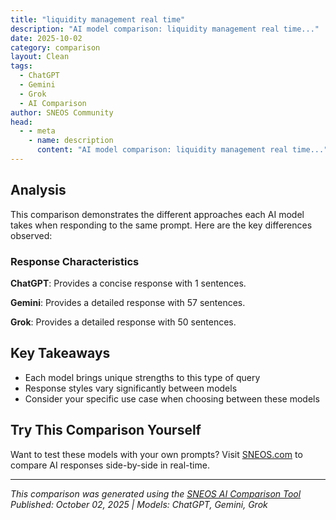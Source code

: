 ```yaml
---
title: "liquidity management real time"
description: "AI model comparison: liquidity management real time..."
date: 2025-10-02
category: comparison
layout: Clean
tags:
  - ChatGPT
  - Gemini
  - Grok
  - AI Comparison
author: SNEOS Community
head:
  - - meta
    - name: description
      content: "AI model comparison: liquidity management real time..."
---
```


<ChatComparison
  title="liquidity management real time"
  prompt="liquidity management real time"
  :responses='{"ChatGPT": "Liquidity management in real-time refers to the ability of financial institutions, corporations, and other entities to actively monitor and manage their cash flow and liquid assets to ensure they can meet their short-term obligations without experiencing a liquidity crisis. Effective real-time liquidity management is crucial, especially in volatile markets or during uncertain economic conditions.\n\nHere are some key aspects of real-time liquidity management:\n\n### 1. **Technology and Tools:**\n - **Treasury Management Systems (TMS):** Solutions that provide real-time visibility into cash positions, help manage cash flow, and perform forecasting.\n - **Bank Connectivity:** Integrating direct connections with banking systems to track account balances and transactions in real-time.\n - **Data Analytics:** Utilizing analytics to forecast cash flows, identify trends, and make informed decisions.\n\n### 2. **Cash Flow Forecasting:**\n - Developing accurate cash flow forecasts that consider different scenarios, helping organizations anticipate needs for liquidity.\n - Real-time adjustments to forecasts based on incoming receipts and obligations.\n\n### 3. **Position Monitoring:**\n - Continuously tracking liquid assets (like cash and near-cash instruments) and liabilities to maintain an optimal liquidity position.\n - Monitoring intraday cash balances and transaction flows.\n\n### 4. **Funding Strategies:**\n - Identifying and employing various funding sources (like short-term borrowing, overdraft facilities, or lines of credit) to ensure liquidity needs are met.\n - Using real-time data to make decisions about when to draw on these facilities based on immediate liquidity requirements.\n\n### 5. **Regulatory Compliance:**\n - Keeping up with regulations (e.g., Basel III liquidity ratios) that affect liquidity management.\n - Reporting on liquidity position and risks in compliance with regulatory expectations.\n\n### 6. **Scenario Analysis and Stress Testing:**\n - Conducting real-time scenario analysis to evaluate how different market conditions impact liquidity.\n - Stress testing liquidity under adverse conditions to prepare and mitigate risks.\n\n### 7. **Collaboration Across Departments:**\n - Ensuring real-time communication between treasury, finance, and operations teams for better coordination in managing cash flows and liquidity.\n - Sharing insights from different departments to enhance liquidity decision-making.\n\n### 8. **Risk Management:**\n - Identifying potential liquidity risks and implementing measures to mitigate them.\n - Utilizing hedging strategies to manage risks related to interest rates and currency fluctuations that may affect liquidity.\n\n### Benefits of Real-Time Liquidity Management:\n- **Improved Decision-Making:** Access to up-to-the-minute data allows organizations to make informed decisions quickly.\n- **Operational Efficiency:** Streamlined processes reduce the time it takes to respond to liquidity needs.\n- **Risk Mitigation:** Proactively managing liquidity reduces the likelihood of liquidity shortfalls.\n\n### Challenges:\n- **Data Integration:** Collecting and integrating data from multiple sources can be complex.\n- **Market Volatility:** Rapid changes in market conditions can complicate liquidity forecasting.\n- **Technological Capabilities:** Needing advanced technology and systems to manage liquidity in real-time can be costly.\n\nEffective real-time liquidity management is increasingly essential in today&#x27;s fast-paced financial environment, allowing organizations to remain agile and resilient in the face of uncertainties.", "Gemini": "Liquidity management in real-time is the process of continuously monitoring, analyzing, and optimizing a company\u0027s cash flow and liquid assets as they happen, or near to real-time. It\u0027s about making informed decisions quickly based on the most up-to-date information. This is a significant shift from traditional, often retrospective, liquidity management processes.\n\nHere\u0027s a breakdown of what it involves:\n\n**Key Elements of Real-Time Liquidity Management:**\n\n* **Real-Time Data:** Access to immediate and accurate data feeds from various sources is the foundation. This includes:\n * **Bank accounts:** Balances and transaction details.\n * **Trading platforms:** Positions, trades, and margin requirements.\n * **Payment systems:** Incoming and outgoing payments.\n * **Treasury Management Systems (TMS):** Overall view of positions, forecasts, and transactions.\n * **ERP systems:** Data on payables, receivables, sales, and other key financial metrics.\n * **Market data:** Interest rates, FX rates, and other relevant market indicators.\n\n* **Advanced Analytics:** Using sophisticated tools and algorithms to process the data and generate actionable insights. This includes:\n * **Cash flow forecasting:** Predicting future cash inflows and outflows based on real-time data and historical trends. Machine learning is increasingly used for more accurate predictions.\n * **Liquidity stress testing:** Simulating various scenarios to assess the impact on liquidity and identify potential vulnerabilities.\n * **Early warning indicators:** Identifying potential liquidity problems before they escalate.\n * **Optimization algorithms:** Recommending actions to improve liquidity, such as borrowing, investing, or adjusting payment terms.\n\n* **Automated Workflows:** Automating tasks such as cash concentration, sweeping, and short-term investment decisions to improve efficiency and reduce manual errors.\n\n* **Integrated Systems:** Connecting all relevant systems (TMS, ERP, banking platforms, etc.) to create a seamless flow of information. API integration is crucial.\n\n* **Dashboards and Reporting:** Providing real-time visibility into key liquidity metrics and trends through customized dashboards and reports.\n\n* **Alerts and Notifications:** Triggering alerts when certain thresholds are breached, such as low cash balances or unexpected market movements.\n\n* **Dynamic Scenario Planning:** The ability to rapidly model and assess the impact of unforeseen events on the organization\u0027s liquidity position. This requires flexible scenario tools.\n\n**Benefits of Real-Time Liquidity Management:**\n\n* **Improved Cash Flow Forecasting:** More accurate and timely forecasts allow for better decision-making and resource allocation.\n* **Reduced Borrowing Costs:** Optimize cash positions to minimize the need for external financing and potentially generate higher returns on excess cash.\n* **Enhanced Investment Returns:** Identify and seize short-term investment opportunities more quickly.\n* **Stronger Risk Management:** Proactively identify and mitigate liquidity risks.\n* **Increased Operational Efficiency:** Automate tasks and reduce manual processes.\n* **Better Decision-Making:** Gain a clearer picture of your cash position and make more informed decisions.\n* **Improved Compliance:** Meet regulatory requirements related to liquidity management.\n* **Better Management of FX Exposure:** Reacting to fluctuations in the FX market in real time.\n* **Greater Agility:** Respond quickly to changing market conditions and unexpected events.\n\n**Challenges of Real-Time Liquidity Management:**\n\n* **Data Integration Complexity:** Integrating data from multiple systems can be challenging, especially when systems are not compatible.\n* **Data Quality:** Ensuring the accuracy and reliability of data is critical.\n* **Technology Costs:** Implementing and maintaining the necessary technology can be expensive.\n* **Skills Gap:** Requires skilled professionals with expertise in finance, technology, and data analysis.\n* **Security Concerns:** Protecting sensitive financial data is paramount.\n* **Organizational Change Management:** Requires a shift in mindset and processes.\n\n**Examples of Real-Time Liquidity Management in Action:**\n\n* **A global retailer:** Using real-time data from point-of-sale systems and bank accounts to optimize cash concentration and minimize borrowing costs.\n* **A manufacturing company:** Monitoring inventory levels and sales forecasts in real-time to predict future cash flows and adjust production schedules.\n* **A financial institution:** Using real-time market data and transaction data to manage liquidity risk and optimize trading strategies.\n\n**Technologies Used:**\n\n* **Cloud computing:** Provides scalable and cost-effective infrastructure.\n* **APIs (Application Programming Interfaces):** Enable seamless data exchange between systems.\n* **Big data analytics:** Processes large volumes of data to identify patterns and insights.\n* **Machine learning:** Improves the accuracy of cash flow forecasts and other models.\n* **Blockchain:** Offers potential for secure and transparent payments.\n* **Treasury Management Systems (TMS):** Centralized platform for managing cash, investments, and debt.\n\n**Industry-Specific Considerations:**\n\nThe specific requirements for real-time liquidity management vary depending on the industry. For example:\n\n* **Financial Institutions:** Highly regulated and subject to strict liquidity requirements. Real-time liquidity management is essential for compliance and risk management.\n* **Retail:** Large volumes of daily transactions require sophisticated cash management processes.\n* **Manufacturing:** Long production cycles and complex supply chains make cash flow forecasting more challenging.\n* **Technology:** Fast-paced innovation and rapid growth require agile liquidity management strategies.\n\n**In summary, real-time liquidity management is becoming increasingly important in today\u0027s volatile and interconnected global economy. It empowers organizations to make faster, more informed decisions, improve efficiency, reduce risk, and enhance profitability. While there are challenges to overcome, the benefits of real-time liquidity management are significant and can provide a competitive advantage.**\n", "Grok": "Liquidity management in real time refers to the continuous monitoring, analysis, and management of an organization\u0027s cash flow and financial resources to ensure there is enough liquidity to meet short-term obligations while optimizing the use of available funds. It is a critical aspect of financial management for businesses, banks, and financial institutions, as insufficient liquidity can lead to operational disruptions, while excess liquidity may indicate inefficient use of capital.\n\nReal-time liquidity management leverages technology, data analytics, and automation to provide up-to-the-minute visibility into cash positions, forecasted cash flows, and potential risks. Below are key aspects and steps involved in real-time liquidity management:\n\n### 1. **Importance of Real-Time Liquidity Management**\n - **Immediate Decision-Making**: Real-time data allows treasurers and financial managers to make informed decisions quickly, especially in volatile markets.\n - **Risk Mitigation**: Helps identify and address liquidity shortfalls or surpluses before they become critical.\n - **Cost Efficiency**: Reduces the need for emergency funding (which can be expensive) and minimizes idle cash, optimizing returns.\n - **Regulatory Compliance**: Ensures adherence to regulations by maintaining adequate liquidity buffers in real time (e.g., Basel III requirements for banks).\n\n### 2. **Key Components of Real-Time Liquidity Management**\n - **Cash Flow Visibility**: Continuously updated information on cash inflows and outflows across bank accounts, geographies, and business units.\n - **Forecasting**: Using AI and data analytics to predict short-term cash needs based on historical data, market trends, and operational activities.\n - **Liquidity Pools**: Centralizing cash reserves to optimize availability and reduce costs associated with holding cash in multiple locations.\n - **Stress Testing**: Simulating different scenarios (e.g., market disruptions or delayed payments) to assess liquidity risks in real time.\n - **Payment and Receivables Monitoring**: Tracking incoming and outgoing payments to ensure liquidity is maintained.\n\n### 3. **Technologies Enabling Real-Time Liquidity Management**\n - **Treasury Management Systems (TMS)**: Software platforms that provide real-time dashboards for cash positions, forecasts, and risk analysis.\n - **Application Programming Interfaces (APIs)**: Enable integration with banks and payment systems for instant data updates on transactions and balances.\n - **Cloud-Based Solutions**: Allow access to liquidity data anytime, anywhere, with real-time updates.\n - **Artificial Intelligence (AI) and Machine Learning (ML)**: Enhance cash flow forecasting accuracy by analyzing patterns and external factors.\n - **Blockchain**: Provides transparency and real-time settlement of transactions, reducing delays in cash movements.\n\n### 4. **Steps for Implementing Real-Time Liquidity Management**\n - **Centralize Data**: Integrate data from all financial systems, bank accounts, and subsidiaries to create a unified view of liquidity.\n - **Adopt Technology**: Invest in TMS or other tools that provide real-time analytics and reporting.\n - **Set Policies**: Establish clear liquidity thresholds and policies for cash reserves, investments, and emergency funding.\n - **Automate Processes**: Automate cash sweeping, payments, and reconciliations to reduce manual errors and delays.\n - **Monitor and Adjust**: Continuously track liquidity metrics and adjust strategies based on market conditions or business needs.\n\n### 5. **Challenges in Real-Time Liquidity Management**\n - **Data Accuracy**: Requires high-quality, accurate data from multiple sources, which can be difficult to aggregate in real time.\n - **Technology Costs**: Implementing and maintaining advanced systems can be expensive.\n - **Regulatory Complexity**: Compliance with varying regulations across jurisdictions can complicate liquidity management.\n - **Global Operations**: Managing liquidity in multiple currencies and time zones adds operational complexity.\n - **Cybersecurity Risks**: Real-time systems are vulnerable to cyber threats, requiring robust security measures.\n\n### 6. **Benefits of Real-Time Liquidity Management**\n - Improved cash utilization and reduced borrowing costs.\n - Enhanced ability to seize investment opportunities with available funds.\n - Better preparedness for unexpected financial needs or market shocks.\n - Increased confidence from stakeholders due to strong financial health.\n\n### 7. **Examples in Practice**\n - **Banks**: Use real-time liquidity management to comply with intraday liquidity requirements under Basel III, ensuring they can meet payment obligations throughout the day.\n - **Corporations**: Multinational companies use TMS to manage cash across different regions, ensuring subsidiaries have access to funds when needed without holding excessive idle cash.\n - **Fintechs**: Payment processors and digital wallets use real-time liquidity tools to manage high transaction volumes and ensure seamless operations.\n\nIn summary, real-time liquidity management is a dynamic and technology-driven process that helps organizations maintain financial stability and agility. By adopting the right tools and strategies, businesses can effectively balance liquidity needs, minimize risks, and optimize financial performance in a fast-paced environment. If you\u0027re looking to apply this in a specific context (e.g., banking, corporate treasury, or fintech), feel free to provide more details for a tailored response!"}' 
  published-date="10:48"
/>

## Analysis

This comparison demonstrates the different approaches each AI model takes when responding to the same prompt. Here are the key differences observed:

### Response Characteristics

**ChatGPT**: Provides a concise response with 1 sentences. 

**Gemini**: Provides a detailed response with 57 sentences. 

**Grok**: Provides a detailed response with 50 sentences. 

## Key Takeaways

- Each model brings unique strengths to this type of query
- Response styles vary significantly between models
- Consider your specific use case when choosing between these models

## Try This Comparison Yourself

Want to test these models with your own prompts? Visit [SNEOS.com](https://sneos.com) to compare AI responses side-by-side in real-time.

---

*This comparison was generated using the [SNEOS AI Comparison Tool](https://sneos.com)*
*Published: October 02, 2025 | Models: ChatGPT, Gemini, Grok*
